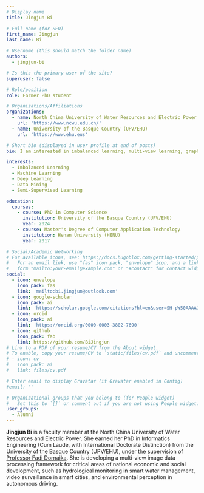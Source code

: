 ```yaml
---
# Display name
title: Jingjun Bi

# Full name (for SEO)
first_name: Jingjun
last_name: Bi

# Username (this should match the folder name)
authors:
  - jingjun-bi

# Is this the primary user of the site?
superuser: false

# Role/position
role: Former PhD student

# Organizations/Affiliations
organizations:
  - name: North China University of Water Resources and Electric Power (UCWU)
    url: 'https://www.ncwu.edu.cn/'
  - name: University of the Basque Country (UPV/EHU)
    url: 'https://www.ehu.eus'

# Short bio (displayed in user profile at end of posts)
bio: I am interested in imbalanced learning, multi-view learning, graph convolutional neural networks, and classification.

interests:
  - Imbalanced Learning
  - Machine Learning
  - Deep Learning
  - Data Mining
  - Semi-Supervised Learning

education:
  courses:
    - course: PhD in Computer Science
      institution: University of the Basque Country (UPV/EHU)
      year: 2024
    - course: Master's Degree of Computer Application Technology
      institution: Henan University (HENU)
      year: 2017

# Social/Academic Networking
# For available icons, see: https://docs.hugoblox.com/getting-started/page-builder/#icons
#   For an email link, use "fas" icon pack, "envelope" icon, and a link in the
#   form "mailto:your-email@example.com" or "#contact" for contact widget.
social:
  - icon: envelope
    icon_pack: fas
    link: 'mailto:bi.jingjun@outlook.com'
  - icon: google-scholar
    icon_pack: ai
    link: 'https://scholar.google.com/citations?hl=en&user=SH-pW50AAAAJ'
  - icon: orcid
    icon_pack: ai
    link: 'https://orcid.org/0000-0003-3802-7690'
  - icon: github
    icon_pack: fab
    link: https://github.com/BiJingjun
# Link to a PDF of your resume/CV from the About widget.
# To enable, copy your resume/CV to `static/files/cv.pdf` and uncomment the lines below.
# - icon: cv
#   icon_pack: ai
#   link: files/cv.pdf

# Enter email to display Gravatar (if Gravatar enabled in Config)
#email: ''

# Organizational groups that you belong to (for People widget)
#   Set this to `[]` or comment out if you are not using People widget.
user_groups:
  - Alumni
---
```


**Jingjun Bi** is a faculty member at the North China University of Water Resources and Electric Power. She earned her PhD in Informatics Engineering (Cum Laude, with International Doctorate Distinction) from the University of the Basque Country (UPV/EHU), under the supervision of [Professor Fadi Dornaika](https://cvpd.github.io/author/fadi-dornaika/). She is developing a multi-view image data processing framework for critical areas of national economic and social development, such as hydrological monitoring in smart water management, video surveillance in smart cities, and environmental perception in autonomous driving.
